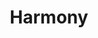 ---
layout: post
title: "Harmony"
image0: https://farm6.staticflickr.com/5590/15096605249_1fdf645370_b.jpg
image1:
image2:
thumbnail: https://farm4.staticflickr.com/3902/15281727055_7e5ac307a4.jpg
dimensionX: 59.5"
dimensionY: 18"
dimensionZ: 8.5"
materials: Walnut & Copper
price: $950
---